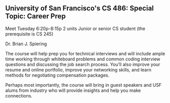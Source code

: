 University of San Francisco's CS 486: Special Topic: Career Prep
------

Meet Tuesday 6:20p-8:15p
2 units
Junior or senior CS student (the prerequisite is CS 245)

Dr. Brian J. Spiering

The course will help prep you for technical interviews and will include ample time working through whiteboard problems and common coding interview questions and discussing the job search process. You’ll also improve your resume and online portfolio, improve your networking skills, and learn methods for negotiating compensation packages. 

Perhaps most importantly, the course will bring in guest speakers and USF alums from industry who will provide insights and help you make connections.
